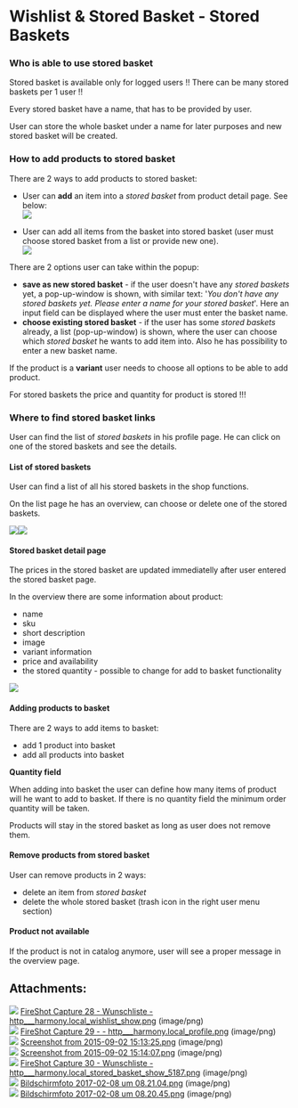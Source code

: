 #  Wishlist & Stored Basket - Stored Baskets 

### Who is able to use stored basket

Stored basket is available only for logged users \!\! There can be many stored baskets per 1 user \!\!

Every stored basket have a name, that has to be provided by user. 

User can store the whole basket under a name for later purposes and new stored basket will be created.

### How to add products to stored basket 

There are 2 ways to add products to stored basket:

  - User can **add** an item into a *stored basket* from product detail page. See below:  
    ![](attachments/23560260/23563902.png)

  - User can add all items from the basket into stored basket (user must choose stored basket from a list or provide new one).  
    ![](attachments/23560260/23563888.png)

There are 2 options user can take within the popup:

  - **save as new stored basket** - if the user doesn't have any *stored baskets* yet, a pop-up-window is shown, with similar text: '*You don't have any stored baskets yet. Please enter a name for your stored basket*'. Here an input field can be displayed where the user must enter the basket name.
  - **choose existing stored basket** - if the user has some *stored baskets* already, a list (pop-up-window) is shown, where the user can choose which *stored basket* he wants to add item into. Also he has possibility to enter a new basket name.    

If the product is a **variant** user needs to choose all options to be able to add product.

For stored baskets the price and quantity for product is stored \!\!\!

### Where to find stored basket links

User can find the list of *stored baskets* in his profile page. He can click on one of the stored baskets and see the details. 

#### List of stored baskets

User can find a list of all his stored baskets in the shop functions.

On the list page he has an overview, can choose or delete one of the stored baskets.

![](attachments/23560260/23563733.png)![](attachments/23560260/23563732.png)  

#### Stored basket detail page

The prices in the stored basket are updated immediatelly after user entered the stored basket page.

In the overview there are some information about product:

  - name
  - sku
  - short description
  - image
  - variant information
  - price and availability
  - the stored quantity - possible to change for add to basket functionality

![](attachments/23560260/23563876.png)

#### Adding products to basket

There are 2 ways to add items to basket:

  - add 1 product into basket 
  - add all products into basket

**Quantity field**

When adding into basket the user can define how many items of product will he want to add to basket. If there is no quantity field the minimum order quantity will be taken.

Products will stay in the stored basket as long as user does not remove them.

#### Remove products from stored basket

User can remove products in 2 ways:

  - delete an item from *stored basket*
  - delete the whole stored basket (trash icon in the right user menu section)

#### Product not available

If the product is not in catalog anymore, user will see a proper message in the overview page.

## Attachments:

![](images/icons/bullet_blue.gif) [FireShot Capture 28 - Wunschliste - http\_\_\_harmony.local\_wishlist\_show.png](attachments/23560260/23563866.png) (image/png)  
![](images/icons/bullet_blue.gif) [FireShot Capture 29 - - http\_\_\_harmony.local\_profile.png](attachments/23560260/23563901.png) (image/png)  
![](images/icons/bullet_blue.gif) [Screenshot from 2015-09-02 15:13:25.png](attachments/23560260/23563902.png) (image/png)  
![](images/icons/bullet_blue.gif) [Screenshot from 2015-09-02 15:14:07.png](attachments/23560260/23563888.png) (image/png)  
![](images/icons/bullet_blue.gif) [FireShot Capture 30 - Wunschliste - http\_\_\_harmony.local\_stored\_basket\_show\_5187.png](attachments/23560260/23563876.png) (image/png)  
![](images/icons/bullet_blue.gif) [Bildschirmfoto 2017-02-08 um 08.21.04.png](attachments/23560260/23563733.png) (image/png)  
![](images/icons/bullet_blue.gif) [Bildschirmfoto 2017-02-08 um 08.20.45.png](attachments/23560260/23563732.png) (image/png)  
